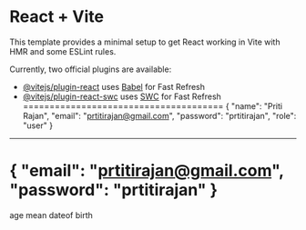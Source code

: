 # React + Vite

This template provides a minimal setup to get React working in Vite with HMR and some ESLint rules.

Currently, two official plugins are available:

- [@vitejs/plugin-react](https://github.com/vitejs/vite-plugin-react/blob/main/packages/plugin-react/README.md) uses [Babel](https://babeljs.io/) for Fast Refresh
- [@vitejs/plugin-react-swc](https://github.com/vitejs/vite-plugin-react-swc) uses [SWC](https://swc.rs/) for Fast Refresh
======================================
{
    "name": "Priti Rajan",
    "email": "prtitirajan@gmail.com",
    "password": "prtitirajan",
    "role": "user"
}
----------------------------------
{
   "email": "prtitirajan@gmail.com",
    "password": "prtitirajan"
}
 =======================
 age mean dateof birth